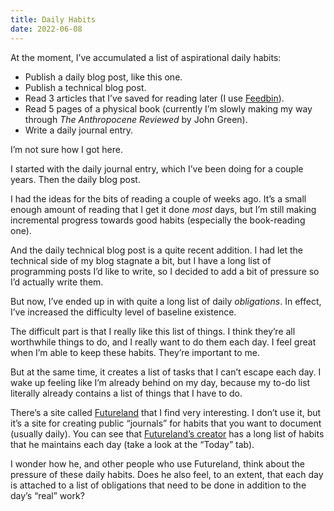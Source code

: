 ```yaml
---
title: Daily Habits
date: 2022-06-08
---
```


At the moment, I’ve accumulated a list of aspirational daily habits:

- Publish a daily blog post, like this one.
- Publish a technical blog post.
- Read 3 articles that I’ve saved for reading later (I use [Feedbin](https://feedbin.com)).
- Read 5 pages of a physical book (currently I’m slowly making my way through _The Anthropocene Reviewed_ by John Green).
- Write a daily journal entry.

I’m not sure how I got here.

I started with the daily journal entry, which I’ve been doing for a couple years. Then the daily blog post.

I had the ideas for the bits of reading a couple of weeks ago. It’s a small enough amount of reading that I get it done _most_ days, but I’m still making incremental progress towards good habits (especially the book-reading one).

And the daily technical blog post is a quite recent addition. I had let the technical side of my blog stagnate a bit, but I have a long list of programming posts I’d like to write, so I decided to add a bit of pressure so I’d actually write them.

But now, I’ve ended up in with quite a long list of daily _obligations_. In effect, I’ve increased the difficulty level of baseline existence.

The difficult part is that I really like this list of things. I think they’re all worthwhile things to do, and I really want to do them each day. I feel great when I’m able to keep these habits. They’re important to me.

But at the same time, it creates a list of tasks that I can’t escape each day. I wake up feeling like I’m already behind on my day, because my to-do list literally already contains a list of things that I have to do.

There’s a site called [Futureland](https://futureland.tv) that I find very interesting. I don’t use it, but it’s a site for creating public “journals” for habits that you want to document (usually daily). You can see that [Futureland’s creator](https://futureland.tv/vin) has a long list of habits that he maintains each day (take a look at the “Today” tab).

I wonder how he, and other people who use Futureland, think about the pressure of these daily habits. Does he also feel, to an extent, that each day is attached to a list of obligations that need to be done in addition to the day’s “real” work?
